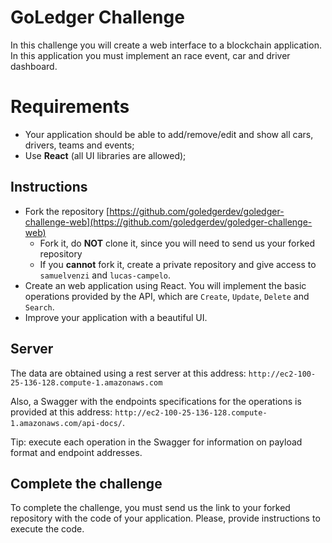 # GoLedger Challenge

In this challenge you will create a web interface to a blockchain application. In this application you must implement an race event, car and driver dashboard.

# Requirements

- Your application should be able to add/remove/edit and show all cars, drivers, teams and events;
- Use **React** (all UI libraries are allowed);

## Instructions

- Fork the repository [https://github.com/goledgerdev/goledger-challenge-web](https://github.com/goledgerdev/goledger-challenge-web)
    - Fork it, do **NOT** clone it, since you will need to send us your forked repository
    - If you **cannot** fork it, create a private repository and give access to `samuelvenzi` and `lucas-campelo`.
- Create an web application using React. You will implement the basic operations provided by the API, which are `Create`, `Update`, `Delete` and `Search`.
- Improve your application with a beautiful UI.

## Server

The data are obtained using a rest server at this address: `http://ec2-100-25-136-128.compute-1.amazonaws.com`

Also, a Swagger with the endpoints specifications for the operations is provided at this address: `http://ec2-100-25-136-128.compute-1.amazonaws.com/api-docs/`.

Tip: execute each operation in the Swagger for information on payload format and endpoint addresses.

## Complete the challenge

To complete the challenge, you must send us the link to your forked repository with the code of your application. Please, provide instructions to execute the code.
